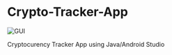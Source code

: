 # Crypto-Tracker-App

![GUI]([https://github.com/ayo1-olabode/Crypto-Tracker-App/blob/main/images/GUI.png](https://github.com/SuchirPabbati/Cryptocurrency/blob/master/imagez/iamgewithoutgraph.png))

Cryptocurency  Tracker App using Java/Android Studio 
